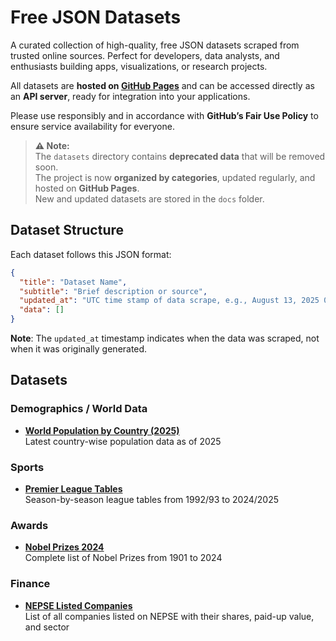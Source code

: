 # Free JSON Datasets

A curated collection of high-quality, free JSON datasets scraped from trusted online sources. Perfect for developers,
data analysts, and enthusiasts building apps, visualizations, or research projects.

All datasets are **hosted on [GitHub Pages](https://sharmadhiraj.github.io/free-json-datasets/)** and can be accessed
directly as an **API server**, ready for integration into your applications.

Please use responsibly and in accordance with **GitHub’s Fair Use Policy** to ensure service availability for everyone.

> **⚠️ Note:**  
> The `datasets` directory contains **deprecated data** that will be removed soon.  
> The project is now **organized by categories**, updated regularly, and hosted on **GitHub Pages**.  
> New and updated datasets are stored in the `docs` folder.

## Dataset Structure

Each dataset follows this JSON format:

```json
{
  "title": "Dataset Name",
  "subtitle": "Brief description or source",
  "updated_at": "UTC time stamp of data scrape, e.g., August 13, 2025 01:29 PM UTC",
  "data": []
}
```

**Note**: The `updated_at` timestamp indicates when the data was scraped, not when it was originally generated.

## Datasets

### Demographics / World Data

- [**World Population by Country (2025)**](https://github.com/sharmadhiraj/free-json-datasets/blob/master/docs/demographics-world-data/world_population_by_country.json)  
  Latest country-wise population data as of 2025

### Sports

- [**Premier League Tables**](https://github.com/sharmadhiraj/free-json-datasets/blob/master/docs/sports/premier-league-table-all-seasons.json)  
  Season-by-season league tables from 1992/93 to 2024/2025

### Awards

- [**Nobel Prizes 2024**](https://github.com/sharmadhiraj/free-json-datasets/blob/master/docs/awards/nobel-prizes.json)  
  Complete list of Nobel Prizes from 1901 to 2024

### Finance

- [**NEPSE Listed Companies**](https://github.com/sharmadhiraj/free-json-datasets/blob/master/docs/finance/nepse-listed-companies.json)  
  List of all companies listed on NEPSE with their shares, paid-up value, and sector

